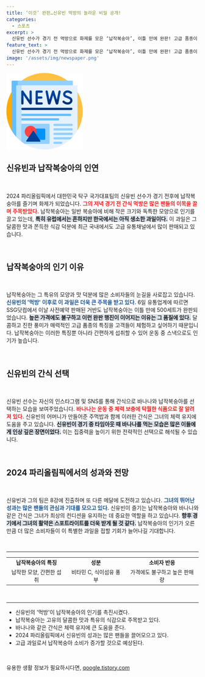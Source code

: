 ```yaml
---
title: ‘이것’ 완판…신유빈 먹방의 놀라운 비밀 공개!
categories:
  - 스포츠
excerpt: >
  신유빈 선수가 경기 전 먹방으로 화제를 모은 ‘납작복숭아’, 이틀 만에 완판! 고급 품종이 가격에도 불구하고 폭발적 인기를 끌며 SNS를 뜨겁게 달구고 있다. 시선을 사로잡는 신유빈과 납작복숭아의 놀라운 비하인드 스토리, 클릭해서 확인하세요!
feature_text: >
  신유빈 선수가 경기 전 먹방으로 화제를 모은 ‘납작복숭아’, 이틀 만에 완판! 고급 품종이 가격에도 불구하고 폭발적 인기를 끌며 SNS를 뜨겁게 달구고 있다. 시선을 사로잡는 신유빈과 납작복숭아의 놀라운 비하인드 스토리, 클릭해서 확인하세요!
image: '/assets/img/newspaper.png'
---
```


<p><img src="/assets/img/newspaper.png" alt="kimp 속보" /></p>

<h2 data-ke-size="size26">신유빈과 납작복숭아의 인연</h2>

<p data-ke-size="size16">&nbsp;</p>

<p data-ke-size="size16">2024 파리올림픽에서 대한민국 탁구 국가대표팀의 신유빈 선수가 경기 전후에 납작복숭아를 즐기며 화제가 되었습니다. <b><span style="color: #ee2323;">그의 저녁 경기 전 간식 먹방은 많은 팬들의 이목을 끌며 주목받았다.</span></b> 납작복숭아는 일반 복숭아에 비해 작은 크기와 독특한 모양으로 인기를 끌고 있는데, <b><span style="background-color: #21538527;">특히 유럽에서는 흔하지만 한국에서는 아직 생소한 과일이다.</span></b> 이 과일은 그 달콤한 맛과 쫀득한 식감 덕분에 최근 국내에서도 고급 유통채널에서 많이 판매되고 있습니다.</p>

<p data-ke-size="size16">&nbsp;</p>

<h2 data-ke-size="size26">납작복숭아의 인기 이유</h2>

<p data-ke-size="size16">&nbsp;</p>

<p data-ke-size="size16">납작복숭아는 그 특유의 모양과 맛 덕분에 많은 소비자들의 눈길을 사로잡고 있습니다. <b><span style="color: #1a5490;">신유빈의 '먹방' 이후로 이 과일은 더욱 큰 주목을 받고 있다.</span></b> 6일 유통업계에 따르면 SSG닷컴에서 이날 사전예약 판매된 거반도 납작복숭아는 이틀 만에 500세트가 완판되었습니다.  <b><span style="background-color: #21538527;">높은 가격에도 불구하고 이런 완판 행진이 이어지는 이유는 그 품질에 있다.</span></b> 달콤하고 진한 풍미가 매력적인 고급 품종의 특징을 고객들이 체험하고 싶어하기 때문입니다. 납작복숭아는 이러한 특징뿐 아니라 간편하게 섭취할 수 있어 운동 중 스낵으로도 인기가 높습니다.</p>

<p data-ke-size="size16">&nbsp;</p>

<h2 data-ke-size="size26">신유빈의 간식 선택</h2>

<p data-ke-size="size16">&nbsp;</p>

<p data-ke-size="size16">신유빈 선수는 자신의 인스타그램 및 SNS를 통해 간식으로 바나나와 납작복숭아를 선택하는 모습을 보여주었습니다. <b><span style="color: #ee2323;">바나나는 운동 중 체력 보충에 탁월한 식품으로 잘 알려져 있다.</span></b> 신유빈의 어머니가 만들어준 주먹밥과 함께 이러한 간식은 그녀의 체력 유지에 도움을 주고 있습니다. <b><span style="background-color: #21538527;">신유빈이 경기 중 타임아웃 때 바나나를 먹는 모습은 많은 이들에게 인상 깊은 장면이었다.</span></b> 이는 집중력을 높이기 위한 전략적인 선택으로 해석될 수 있습니다.</p>

<p data-ke-size="size16">&nbsp;</p>

<h2 data-ke-size="size26">2024 파리올림픽에서의 성과와 전망</h2>

<p data-ke-size="size16">&nbsp;</p>

<p data-ke-size="size16">신유빈과 그의 팀은 8강에 진출하며 또 다른 메달에 도전하고 있습니다. <b><span style="color: #1a5490;">그녀의 뛰어난 성과는 많은 팬들의 관심과 기대를 모으고 있다.</span></b> 신유빈이 즐기는 납작복숭아와 바나나와 같은 간식은 그녀가 최상의 컨디션을 유지하는 데 중요한 역할을 하고 있습니다. <b><span style="background-color: #21538527;">향후 경기에서 그녀의 활약은 스포트라이트를 더욱 받게 될 것 같다.</span></b> 납작복숭아의 인기가 오른 만큼 더 많은 소비자들이 이 특별한 과일을 접할 기회가 늘어나길 기대합니다.</p>

<p data-ke-size="size16">&nbsp;</p>

<hr>

<table style="width: 100%; border-collapse: collapse;">
    <tr>
        <td style="text-align: center; height: 17px;"><b>납작복숭아의 특징</b></td>
        <td style="text-align: center; height: 17px;"><b>성분</b></td>
        <td style="text-align: center; height: 17px;"><b>소비자 반응</b></td>
    </tr>
    <tr>
        <td style="text-align: center; height: 17px;">납작한 모양, 간편한 섭취</td>
        <td style="text-align: center; height: 17px;">비타민 C, 식이섬유 풍부</td>
        <td style="text-align: center; height: 17px;">가격에도 불구하고 높은 판매량</td>
    </tr>
</table>

<p data-ke-size="size16">&nbsp;</p>

<hr>

<ul>
    <li>신유빈의 '먹방'이 납작복숭아의 인기를 촉진시켰다.</li>
    <li>납작복숭아는 고유의 달콤한 맛과 특유의 식감으로 주목받고 있다.</li>
    <li>바나나와 같은 간식은 체력 유지에 큰 도움을 준다.</li>
    <li>2024 파리올림픽에서 신유빈의 성과는 많은 팬들을 끌어모으고 있다.</li>
    <li>고급 과일로서 납작복숭아 소비가 증가할 것으로 예상된다.</li>
</ul>

<p data-ke-size="size16">&nbsp;</p>
유용한 생활 정보가 필요하시다면, <a href="https://qoogle.tistory.com" rel="dofollow">qoogle.tistory.com</a>


